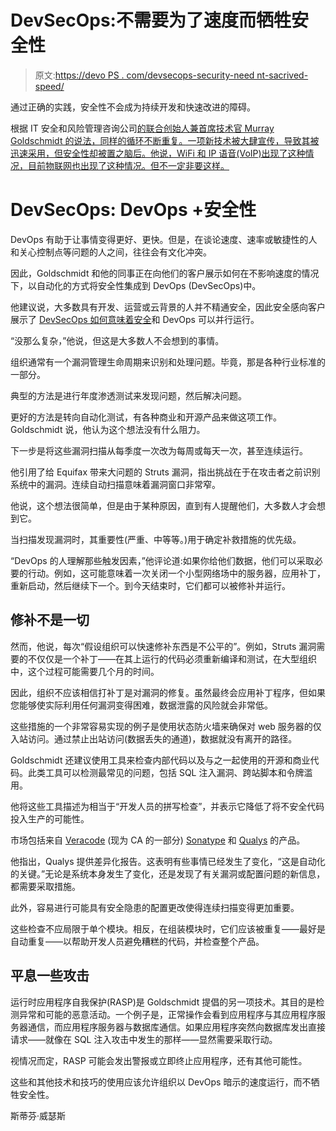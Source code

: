 # DevSecOps:不需要为了速度而牺牲安全性

> 原文:[https://devo PS . com/devsecops-security-need nt-sacrived-speed/](https://devops.com/devsecops-security-neednt-sacrificed-speed/)

通过正确的实践，安全性不会成为持续开发和快速改进的障碍。

根据 IT 安全和风险管理咨询公司[的联合创始人兼首席技术官 Murray Goldschmidt 的说法，同样的循环不断重复。一项新技术被大肆宣传，导致其被迅速采用，但安全性却被置之脑后。他说，WiFi 和 IP 语音(VoIP)出现了这种情况，目前物联网也出现了这种情况。但不一定非要这样。](https://www.senseofsecurity.com.au/)

# DevSecOps: DevOps +安全性

DevOps 有助于让事情变得更好、更快。但是，在谈论速度、速率或敏捷性的人和关心控制点等问题的人之间，往往会有文化冲突。

因此，Goldschmidt 和他的同事正在向他们的客户展示如何在不影响速度的情况下，以自动化的方式将安全性集成到 DevOps (DevSecOps)中。

他建议说，大多数具有开发、运营或云背景的人并不精通安全，因此安全感向客户展示了 [DevSecOps 如何意味着安全](https://devops.com/devsecops-devnetops-new-heroes-devops-saga/)和 DevOps 可以并行运行。

“没那么复杂，”他说，但这是大多数人不会想到的事情。

组织通常有一个漏洞管理生命周期来识别和处理问题。毕竟，那是各种行业标准的一部分。

典型的方法是进行年度渗透测试来发现问题，然后解决问题。

更好的方法是转向自动化测试，有各种商业和开源产品来做这项工作。Goldschmidt 说，他认为这个想法没有什么阻力。

下一步是将这些漏洞扫描从每季度一次改为每周或每天一次，甚至连续运行。

他引用了给 Equifax 带来大问题的 Struts 漏洞，指出挑战在于在攻击者之前识别系统中的漏洞。连续自动扫描意味着漏洞窗口非常窄。

他说，这个想法很简单，但是由于某种原因，直到有人提醒他们，大多数人才会想到它。

当扫描发现漏洞时，其重要性(严重、中等等。)用于确定补救措施的优先级。

“DevOps 的人理解那些触发因素，”他评论道:如果你给他们数据，他们可以采取必要的行动。例如，这可能意味着一次关闭一个小型网络场中的服务器，应用补丁，重新启动，然后继续下一个。到今天结束时，它们都可以被修补并运行。

## 修补不是一切

然而，他说，每次“假设组织可以快速修补东西是不公平的”。例如，Struts 漏洞需要的不仅仅是一个补丁——在其上运行的代码必须重新编译和测试，在大型组织中，这个过程可能需要几个月的时间。

因此，组织不应该相信打补丁是对漏洞的修复。虽然最终会应用补丁程序，但如果您能够使实际利用任何漏洞变得困难，数据泄露的风险就会非常低。

这些措施的一个非常容易实现的例子是使用状态防火墙来确保对 web 服务器的仅入站访问。通过禁止出站访问(数据丢失的通道)，数据就没有离开的路径。

Goldschmidt 还建议使用工具来检查内部代码以及与之一起使用的开源和商业代码。此类工具可以检测最常见的问题，包括 SQL 注入漏洞、跨站脚本和令牌滥用。

他将这些工具描述为相当于“开发人员的拼写检查”，并表示它降低了将不安全代码投入生产的可能性。

市场包括来自 [Veracode](https://www.veracode.com/) (现为 CA 的一部分) [Sonatype](https://www.sonatype.com/) 和 [Qualys](https://www.qualys.com/) 的产品。

他指出，Qualys 提供差异化报告。这表明有些事情已经发生了变化，“这是自动化的关键。”无论是系统本身发生了变化，还是发现了有关漏洞或配置问题的新信息，都需要采取措施。

此外，容易进行可能具有安全隐患的配置更改使得连续扫描变得更加重要。

这些检查不应局限于单个模块。相反，在组装模块时，它们应该被重复——最好是自动重复——以帮助开发人员避免糟糕的代码，并检查整个产品。

## 平息一些攻击

运行时应用程序自我保护(RASP)是 Goldschmidt 提倡的另一项技术。其目的是检测异常和可能的恶意活动。一个例子是，正常操作会看到应用程序与其应用程序服务器通信，而应用程序服务器与数据库通信。如果应用程序突然向数据库发出直接请求——就像在 SQL 注入攻击中发生的那样——显然需要采取行动。

视情况而定，RASP 可能会发出警报或立即终止应用程序，还有其他可能性。

这些和其他技术和技巧的使用应该允许组织以 DevOps 暗示的速度运行，而不牺牲安全性。

斯蒂芬·威瑟斯
